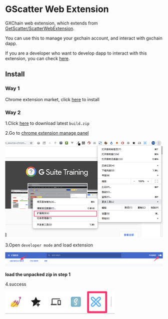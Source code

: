 # GScatter Web Extension

GXChain web extension, which extends from [GetScatter/ScatterWebExtension](https://github.com/GetScatter/ScatterWebExtension).

You can use this to manage your gxchain account, and interact with gxchain dapp.

If you are a developer who want to develop dapp to interact with this extension, you can check [here](https://github.com/gxchain/gscatter-js).



## Install

### Way 1

Chrome extension market, click [here](https://chrome.google.com/webstore/detail/gscatter/lcpllopipaconkjoegbeingdedokekap) to install



### Way 2

1.Click [here](https://github.com/gxchain/GScatter/raw/master/gscatter.zip) to download latest `build.zip`

2.Go to [chrome extension manage panel](chrome://extensions/)

![img](./arch/images/8YI14nRwBHo9YBRq.png)

3.Open `developer mode` and load extension

![img](./arch/images/A51mYEBFBnUDS9sf.png)

**load the unpacked zip in step 1**

4.success

![img](./arch/images/extension-logo.png)

